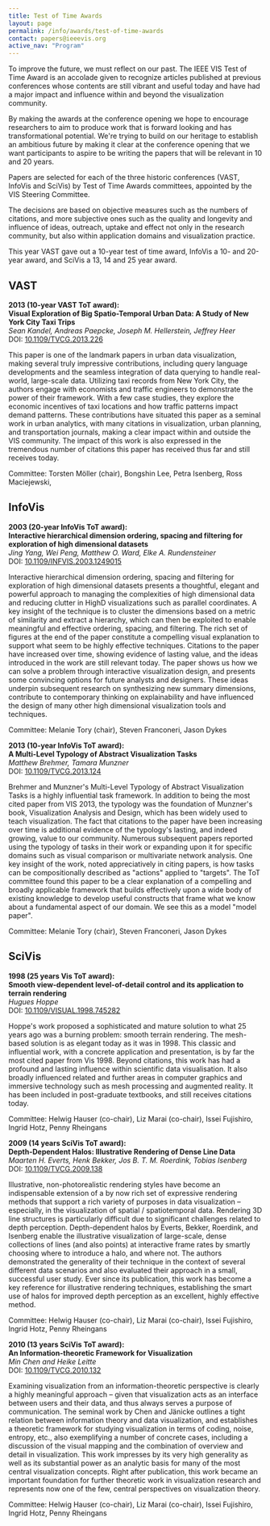 ```yaml
---
title: Test of Time Awards
layout: page
permalink: /info/awards/test-of-time-awards
contact: papers@ieeevis.org
active_nav: "Program"
---
```


To improve the future, we must reflect on our past. The IEEE VIS Test of Time Award is an accolade given to recognize articles published at previous conferences whose contents are still vibrant and useful today and have had a major impact and influence within and beyond the visualization community.

By making the awards at the conference opening we hope to encourage researchers to aim to produce work that is forward looking and has transformational potential. We're trying to build on our heritage to establish an ambitious future by making it clear at the conference opening that we want participants to aspire to be writing the papers that will be relevant in 10 and 20 years.

Papers are selected for each of the three historic conferences (VAST, InfoVis and SciVis) by Test of Time Awards committees, appointed by the VIS Steering Committee.

The decisions are based on objective measures such as the numbers of citations, and more subjective ones such as the quality and longevity and influence of ideas, outreach, uptake and effect not only in the research community, but also within application domains and visualization practice.


This year VAST gave out a 10-year test of time award, InfoVis a 10- and 20-year award, and SciVis a 13, 14 and 25 year award. 


## VAST
**2013 (10-year VAST ToT award):**<br/>
**Visual Exploration of Big Spatio-Temporal Urban Data: A Study of New York City Taxi Trips**<br/>
*Sean Kandel, Andreas Paepcke, Joseph M. Hellerstein, Jeffrey Heer*<br/>
DOI: [10.1109/TVCG.2013.226](https://doi.org/10.1109/TVCG.2013.226)

  
This paper is one of the landmark papers in urban data visualization, making several truly impressive contributions, including query language developments and the seamless integration of data querying to handle real-world, large-scale data. Utilizing taxi records from New York City, the authors engage with economists and traffic engineers to demonstrate the power of their framework. With a few case studies, they explore the economic incentives of taxi locations and how traffic patterns impact demand patterns. These contributions have situated this paper as a seminal work in urban analytics, with many citations in visualization, urban planning, and transportation journals, making a clear impact within and outside the VIS community. The impact of this work is also expressed in the tremendous number of citations this paper has received thus far and still receives today.

Committee: Torsten Möller (chair), Bongshin Lee, Petra Isenberg, Ross Maciejewski,



## InfoVis
**2003 (20-year InfoVis ToT award):**<br/>
**Interactive hierarchical dimension ordering, spacing and filtering for exploration of high dimensional datasets**<br/>
*Jing Yang, Wei Peng, Matthew O. Ward, Elke A. Rundensteiner*<br/>
DOI: [10.1109/INFVIS.2003.1249015](https://doi.org/10.1109/INFVIS.2003.1249015)

Interactive hierarchical dimension ordering, spacing and filtering for exploration of high dimensional datasets presents a thoughtful, elegant and powerful approach to managing the complexities of high dimensional data and reducing clutter in HighD visualizations such as parallel coordinates. A key insight of the technique is to cluster the dimensions based on a metric of similarity and extract a hierarchy, which can then be exploited to enable meaningful and effective ordering, spacing, and filtering. The rich set of figures at the end of the paper constitute a compelling visual explanation to support what seem to be highly effective techniques.  Citations to the paper have increased over time, showing evidence of lasting value, and the ideas introduced in the work are still relevant today. The paper shows us how we can solve a problem through interactive visualization design, and presents some convincing options for future analysts and designers. These ideas underpin subsequent research on synthesizing new summary dimensions, contribute to contemporary thinking on explainability and have influenced the design of many other high dimensional visualization tools and techniques.

Committee: Melanie Tory (chair), Steven Franconeri, Jason Dykes

**2013 (10-year InfoVis ToT award):**<br/>
**A Multi-Level Typology of Abstract Visualization Tasks**<br/>
*Matthew Brehmer, Tamara Munzner*<br/>
DOI: [10.1109/TVCG.2013.124](https://doi.org/10.1109/TVCG.2013.124)
  
Brehmer and Munzner's Multi-Level Typology of Abstract Visualization Tasks is a highly influential task framework. In addition to being the most cited paper from VIS 2013, the typology was the foundation of Munzner's book, Visualization Analysis and Design, which has been widely used to teach visualization. The fact that citations to the paper have been increasing over time is additional evidence of the typology's lasting, and indeed growing, value to our community. Numerous subsequent papers reported using the typology of tasks in their work or expanding upon it for specific domains such as visual comparison or multivariate network analysis. One key insight of the work, noted appreciatively in citing papers, is how tasks can be compositionally described as "actions" applied to "targets". The ToT committee found this paper to be a clear explanation of a compelling and broadly applicable framework that builds effectively upon a wide body of existing knowledge to develop useful constructs that frame what we know about a fundamental aspect of our domain. We see this as a model "model paper".

Committee: Melanie Tory (chair), Steven Franconeri, Jason Dykes



## SciVis

**1998 (25 years Vis ToT award):**<br/>
**Smooth view-dependent level-of-detail control and its application to terrain rendering**<br/>
*Hugues Hoppe*<br/>
DOI: [10.1109/VISUAL.1998.745282]( https://doi.org/10.1109/VISUAL.1998.745282)

Hoppe's work proposed a sophisticated and mature solution to what 25 years ago was a burning problem: smooth terrain rendering. The mesh-based solution is as elegant today as it was in 1998. This classic and influential work, with a concrete application and presentation, is by far the most cited paper from Vis 1998. Beyond citations, this work has had a profound and lasting influence within scientific data visualisation.  It also broadly influenced related and further areas in computer graphics and immersive technology such as mesh processing and augmented reality. It has been included in post-graduate textbooks, and still receives citations today.

Committee: Helwig Hauser (co-chair), Liz Marai (co-chair), Issei Fujishiro, Ingrid Hotz, Penny Rheingans

**2009 (14 years SciVis ToT award):**<br/>
**Depth-Dependent Halos: Illustrative Rendering of Dense Line Data**<br/>
*Maarten H. Everts, Henk Bekker, Jos B. T. M. Roerdink, Tobias Isenberg*<br/>
DOI: [10.1109/TVCG.2009.138](https://doi.org/10.1109/TVCG.2009.138)

Illustrative, non-photorealistic rendering styles have become an indispensable extension of a by now rich set of expressive rendering methods that support a rich variety of purposes in data visualization – especially, in the visualization of spatial / spatiotemporal data.  Rendering 3D line structures is particularly difficult due to significant challenges related to depth perception.  Depth-dependent halos by Everts, Bekker, Roerdink, and Isenberg enable the illustrative visualization of large-scale, dense collections of lines (and also points) at interactive frame rates by smartly choosing where to introduce a halo, and where not.  The authors demonstrated the generality of their technique in the context of several different data scenarios and also evaluated their approach in a small, successful user study.  Ever since its publication, this work has become a key reference for illustrative rendering techniques, establishing the smart use of halos for improved depth perception as an excellent, highly effective method.

Committee: Helwig Hauser (co-chair), Liz Marai (co-chair), Issei Fujishiro, Ingrid Hotz, Penny Rheingans

**2010 (13 years SciVis ToT award):**<br/>
**An Information-theoretic Framework for Visualization**<br/>
*Min Chen and Heike Leitte*<br/>
DOI: [10.1109/TVCG.2010.132](https://doi.org/10.1109/TVCG.2010.132)
  
Examining visualization from an information-theoretic perspective is clearly a highly meaningful approach – given that visualization acts as an interface between users and their data, and thus always serves a purpose of communication.  The seminal work by Chen and Jänicke outlines a tight relation between information theory and data visualization, and establishes a theoretic framework for studying visualization in terms of coding, noise, entropy, etc., also exemplifying a number of concrete cases, including a discussion of the visual mapping and the combination of overview and detail in visualization.  This work impresses by its very high generality as well as its substantial power as an analytic basis for many of the most central visualization concepts.  Right after publication, this work became an important foundation for further theoretic work in visualization research and represents now one of the few, central perspectives on visualization theory.
  
Committee: Helwig Hauser (co-chair), Liz Marai (co-chair), Issei Fujishiro, Ingrid Hotz, Penny Rheingans
